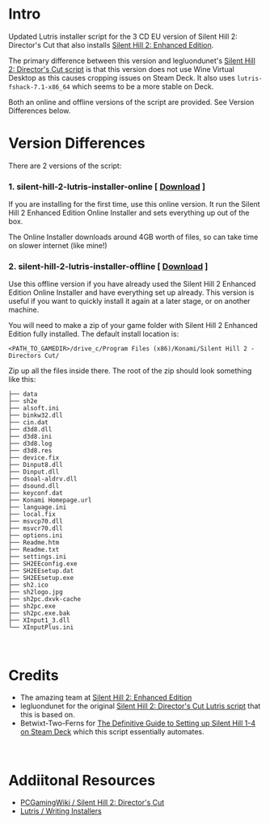 # Intro
Updated Lutris installer script for the 3 CD EU version of Silent Hill 2: Director's Cut that also installs [Silent Hill 2: Enhanced Edition](https://enhanced.townofsilenthill.com/SH2/). 

The primary difference between this version and legluondunet's [Silent Hill 2: Director's Cut script](https://lutris.net/games/silent-hill-2-directors-cut/) is that this version does not use Wine Virtual Desktop as this causes cropping issues on Steam Deck. It also uses `lutris-fshack-7.1-x86_64` which seems to be a more stable on Deck.

Both an online and offline versions of the script are provided. See Version Differences below.

#

<a name="versions"></a> 
# Version Differences
There are 2 versions of the script:<br>

### 1. **silent-hill-2-lutris-installer-online** [ [Download](https://github.com/eskay993/gamefiles/raw/main/silent-hill-2/silent-hill-2-lutris-installer-online.zip) ]<br>
If you are installing for the first time, use this online version. It run the Silent Hill 2 Enhanced Edition Online Installer and sets everything up out of the box.

The Online Installer downloads around 4GB worth of files, so can take time on slower internet (like mine!)


### 2. **silent-hill-2-lutris-installer-offline** [ [Download](https://github.com/eskay993/gamefiles/raw/main/silent-hill-2/silent-hill-2-lutris-installer-offline.zip) ]<br>
Use this offline version if you have already used the Silent Hill 2 Enhanced Edition Online Installer and have everything set up already. This version is useful if you want to quickly install it again at a later stage, or on another machine.

You will need to make a zip of your game folder with Silent Hill 2 Enhanced Edition fully installed. The default install location is:

```
<PATH_TO_GAMEDIR>/drive_c/Program Files (x86)/Konami/Silent Hill 2 - Directors Cut/
```

Zip up all the files inside there. The root of the zip should look something like this:

```
├── data
├── sh2e
├── alsoft.ini
├── binkw32.dll
├── cin.dat
├── d3d8.dll
├── d3d8.ini
├── d3d8.log
├── d3d8.res
├── device.fix
├── Dinput8.dll
├── Dinput.dll
├── dsoal-aldrv.dll
├── dsound.dll
├── keyconf.dat
├── Konami Homepage.url
├── language.ini
├── local.fix
├── msvcp70.dll
├── msvcr70.dll
├── options.ini
├── Readme.htm
├── Readme.txt
├── settings.ini
├── SH2EEconfig.exe
├── SH2EEsetup.dat
├── SH2EEsetup.exe
├── sh2.ico
├── sh2logo.jpg
├── sh2pc.dxvk-cache
├── sh2pc.exe
├── sh2pc.exe.bak
├── XInput1_3.dll
└── XInputPlus.ini
```


<br>

#

# Credits
- The amazing team at [Silent Hill 2: Enhanced Edition](https://enhanced.townofsilenthill.com/SH2/)
- legluondunet for the original [Silent Hill 2: Director's Cut Lutris script](https://lutris.net/games/silent-hill-2-directors-cut/) that this is based on.
- Betwixt-Two-Ferns for [The Definitive Guide to Setting up Silent Hill 1-4 on Steam Deck](https://www.reddit.com/r/SteamDeck/comments/wziuwc/the_definitive_guide_to_setting_up_silent_hill_14/) which this script essentially automates.

<br>

# Addiitonal Resources
- [PCGamingWiki / Silent Hill 2: Director's Cut](https://www.pcgamingwiki.com/wiki/Silent_Hill_2:_Director%27s_Cut)
- [Lutris / Writing Installers](https://github.com/lutris/lutris/blob/master/docs/installers.rst)
